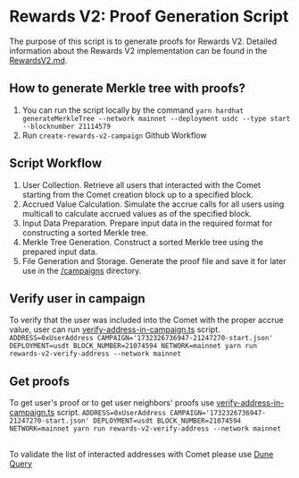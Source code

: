 # Rewards V2: Proof Generation Script

The purpose of this script is to generate proofs for Rewards V2. Detailed information about the Rewards V2 implementation can be found in the [RewardsV2.md](../../docs/RewardsV2.md).

## How to generate Merkle tree with proofs?

1. You can run the script locally by the command `yarn hardhat generateMerkleTree --network mainnet --deployment usdc --type start --blocknumber 21114579`
2. Run `create-rewards-v2-campaign` Github Workflow

## Script Workflow

1. User Collection. Retrieve all users that interacted with the Comet starting from the Comet creation block up to a specified block.
2. Accrued Value Calculation. Simulate the accrue calls for all users using multicall to calculate accrued values as of the specified block.
3. Input Data Preparation. Prepare input data in the required format for constructing a sorted Merkle tree.
4. Merkle Tree Generation. Construct a sorted Merkle tree using the prepared input data.
5. File Generation and Storage. Generate the proof file and save it for later use in the [/campaigns](../../campaigns/) directory.

## Verify user in campaign
To verify that the user was included into the Comet with the proper accrue value, user can run [verify-address-in-campaign.ts](./verify-address-in-campaign.ts) script. `ADDRESS=0xUserAddress CAMPAIGN='1732326736947-21247270-start.json' DEPLOYMENT=usdt BLOCK_NUMBER=21074594 NETWORK=mainnet yarn run rewards-v2-verify-address --network mainnet`

## Get proofs
To get user's proof or to get user neighbors' proofs use [verify-address-in-campaign.ts](./verify-address-in-campaign.ts) script. `ADDRESS=0xUserAddress CAMPAIGN='1732326736947-21247270-start.json' DEPLOYMENT=usdt BLOCK_NUMBER=21074594 NETWORK=mainnet yarn run rewards-v2-verify-address --network mainnet`
## 
To validate the list of interacted addresses with Comet please use [Dune Query](https://dune.com/queries/4320237)